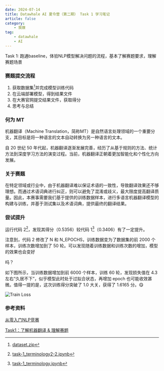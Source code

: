 ```yaml
---
date: 2024-07-14
title: Datawhale AI 夏令营（第二期） Task 1 学习笔记
article: false
category: 
    - 我做
tag: 
    - datawhale
    - AI
---
```


Task 1: 跑通baseline，体验NLP模型解决问题的流程，基本了解赛题要求，理解赛题场景

### 赛题提交流程
1. 获取数据集[^1]并完成模型训练代码
2. 在云端部署模型，得到结果文件
3. 在大赛官网提交结果文件，获取得分
4. 思考与总结

### 何为 MT
机器翻译（Machine Translation，简称MT）是自然语言处理领域的一个重要分支，其目标是将一种语言的文本自动转换为另一种语言的文本。

自 20 世纪 50 年代起，机器翻译逐渐发展完善，经历了从基于规则的方法、统计方法到深度学习方法的演变过程。当前，机器翻译正朝着更加智能化和个性化方向发展。

### 关于赛题
在特定领域或行业中，由于机器翻译难以保证术语的一致性，导致翻译效果还不够理想。而通过术语词典进行纠正，则可以避免了混淆或歧义，最大限度提高翻译质量。因此，本赛事需要我们基于提供的训练数据样本，进行多语言机器翻译模型的构建与训练，并基于测试集以及术语词典，提供最终的翻译结果。

### 尝试提升
运行代码 2[^2]，发现其得分（0.5356）较代码 1[^3]（0.3406）有了一定提升。

注意到，代码 2 修改了 N 和 N_EPOCHS，训练数据变为了数据集的前 2000 个样本，训练次数增加到了 50 轮。可以发现随着训练数据和训练次数的增加，模型的效果也会变好

吗？

如下图所示，当训练数据增加到前 6000 个样本，训练 60 轮，发现损失值在 4.3 左右“久居不下”，似乎模型此时处于过拟合状态，再增加 epoch 也可能收效甚微。值得一提的是，这次训练得分突破了 1.0 大关，获得了 1.6165 分。:yum: 

![Train Loss](https://gitee.com/stu-peter_0/picgopic/raw/main/pictures/202407171800679.png)

### 参考资料
[从零入门NLP竞赛](https://datawhaler.feishu.cn/wiki/FVs2wAVN5iqHMqk5lW2ckfhAncb)

[Task1：了解机器翻译 & 理解赛题](https://datawhaler.feishu.cn/wiki/FVs2wAVN5iqHMqk5lW2ckfhAncb)

[^1]: [dataset.zip](https://datawhaler.feishu.cn/wiki/TObSwHZdFi2y0XktauWcolpcnyf#J7nsdkrOmon0rUxILLHcVT26nPb)

[^2]: [task-1_terminology2-2.ipynb](https://datawhaler.feishu.cn/wiki/FVs2wAVN5iqHMqk5lW2ckfhAncb#NUSCd0Tw1orih7xbL6ic7y0AnPd)

[^3]: [task-1_terminology.ipynb](https://datawhaler.feishu.cn/wiki/TObSwHZdFi2y0XktauWcolpcnyf#AXE0d6E7GoglG8xbRmdc5UTznYb)
